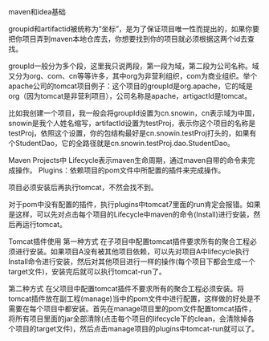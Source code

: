 maven和idea基础


groupid和artifactid被统称为“坐标”，是为了保证项目唯一性而提出的，如果你要把你项目弄到maven本地仓库去，你想要找到你的项目就必须根据这两个id去查找。

groupId一般分为多个段，这里我只说两段，第一段为域，第二段为公司名称。域又分为org、com、cn等等许多，其中org为非营利组织，com为商业组织。举个apache公司的tomcat项目例子：这个项目的groupId是org.apache，它的域是org（因为tomcat是非营利项目），公司名称是apache，artigactId是tomcat。

比如我创建一个项目，我一般会将groupId设置为cn.snowin，cn表示域为中国，snowin是我个人姓名缩写，artifactId设置为testProj，表示你这个项目的名称是testProj，依照这个设置，你的包结构最好是cn.snowin.testProj打头的，如果有个StudentDao，它的全路径就是cn.snowin.testProj.dao.StudentDao。


Maven Projects中
	Lifecycle表示maven生命周期，通过maven自带的命令来完成操作。
	Plugins：依赖项目的pom文件中所配置的插件来完成操作。


项目必须安装后再执行tomcat，不然会找不到。

对于pom中没有配置的插件，执行plugins中tomcat7里面的run肯定会报错。如果是这样，可以先对点击每个项目的Lifecycle中maven的命令(Install)进行安装，然后再运行tomcat。


Tomcat插件使用
第一种方式
	在子项目中配置tomcat插件要求所有的聚合工程必须进行安装。如果项目A没有被其他项目依赖，可以先对项目A中lifecycle执行Install命令进行安装，然后对其他项目进行一样的操作(每个项目下都会生成一个target文件)，安装完后就可以执行tomcat-run了。

第二种方式
	在父项目中配置tomcat插件不要求所有的聚合工程必须安装。将tomcat插件放在副工程(manage)当中的pom文件中进行配置，这样做的好处是不需要在每个项目中都安装。首先在manage项目里的pom文件配置tomcat插件，将所有项目里面的jar全部清除(点击每个项目的lifecycle下的clean，会清除掉各个项目的target文件)，然后点击manage项目的plugins中tomcat-run就可以了。

